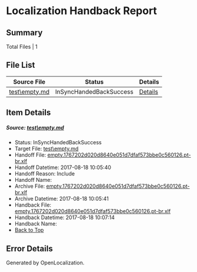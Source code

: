 # <a name='report-top'></a> Localization Handback Report

## Summary
 Total Files | 1

## File List
 Source File | Status | Details 
 ----------- | ------ | ------- 
 [test\empty.md](https://github.com/OpenLocalizationOrg/PowerShell-Docs/blob/1cc7082ffc28d8c0370b5cdc0eb435eb557a30d7/test/empty.md) | InSyncHandedBackSuccess | [Details](#69cc42589c74f7a2100c1ba6e33dd1b2157c741e62)

## Item Details
##### <a name='69cc42589c74f7a2100c1ba6e33dd1b2157c741e62'></a> Source: [test\empty.md](https://github.com/OpenLocalizationOrg/PowerShell-Docs/blob/1cc7082ffc28d8c0370b5cdc0eb435eb557a30d7/test/empty.md)
* Status: InSyncHandedBackSuccess
* Target File: [test\empty.md](https://github.com/OpenLocalizationOrg/PowerShell-Docs.pt-br/blob/7fedd839f6027c9b9d7c11ea8594e44d5113d099/test/empty.md)
* Handoff File: [empty.1767202d020d8640e051d7dfaf573bbe0c560126.pt-br.xlf](https://github.com/OpenLocalizationOrg/PowerShell-Docs.handoff/blob/9ee6c13e4ac70c0916bdd5c0e0f7341e2db84a9b/ol-handoff/OpenLocalizationOrg/PowerShell-Docs.pt-br/live/empty.1767202d020d8640e051d7dfaf573bbe0c560126.pt-br.xlf)
* Handoff Datetime: 2017-08-18 10:05:40
* Handoff Reason: Include
* Handoff Name: 
* Archive File: [empty.1767202d020d8640e051d7dfaf573bbe0c560126.pt-br.xlf](https://github.com/OpenLocalizationOrg/PowerShell-Docs.handoff/blob/564caa7bc98fbaef0c79dbd98bab1b2801b6c92a/ol-archive/OpenLocalizationOrg/PowerShell-Docs.pt-br/live/empty.1767202d020d8640e051d7dfaf573bbe0c560126.pt-br.xlf)
* Archive Datetime: 2017-08-18 10:05:41
* Handback File: [empty.1767202d020d8640e051d7dfaf573bbe0c560126.pt-br.xlf](https://github.com/OpenLocalizationOrg/PowerShell-Docs.handback/blob/f5514513904c74c3b3d099cf2e626e9a25e18a1f/ol-handback/OpenLocalizationOrg/PowerShell-Docs.pt-br/live/empty.1767202d020d8640e051d7dfaf573bbe0c560126.pt-br.xlf)
* Handback Datetime: 2017-08-18 10:07:14
* Handback Name: 
* [Back to Top](#report-top)


## Error Details

Generated by OpenLocalization.
